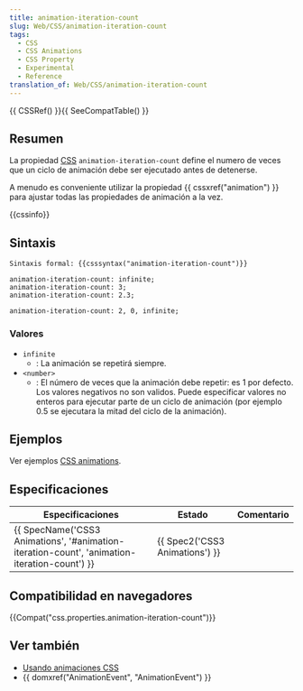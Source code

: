 ```yaml
---
title: animation-iteration-count
slug: Web/CSS/animation-iteration-count
tags:
  - CSS
  - CSS Animations
  - CSS Property
  - Experimental
  - Reference
translation_of: Web/CSS/animation-iteration-count
---
```

{{ CSSRef() }}{{ SeeCompatTable() }}

## Resumen

La propiedad [CSS](/en/CSS "CSS") `animation-iteration-count` define el numero de veces que un ciclo de animación debe ser ejecutado antes de detenerse.

A menudo es conveniente utilizar la propiedad {{ cssxref("animation") }} para ajustar todas las propiedades de animación a la vez.

{{cssinfo}}

## Sintaxis

    Sintaxis formal: {{csssyntax("animation-iteration-count")}}

    animation-iteration-count: infinite;
    animation-iteration-count: 3;
    animation-iteration-count: 2.3;

    animation-iteration-count: 2, 0, infinite;

### Valores

- `infinite`
  - : La animación se repetirá siempre.
- `<number>`
  - : El número de veces que la animación debe repetir: es 1 por defecto. Los valores negativos no son validos. Puede especificar valores no enteros para ejecutar parte de un ciclo de animación (por ejemplo 0.5 se ejecutara la mitad del ciclo de la animación).

## Ejemplos

Ver ejemplos [CSS animations](/es/docs/CSS/Using_CSS_animations).

## Especificaciones

| Especificaciones                                                                                                             | Estado                                   | Comentario |
| ---------------------------------------------------------------------------------------------------------------------------- | ---------------------------------------- | ---------- |
| {{ SpecName('CSS3 Animations', '#animation-iteration-count', 'animation-iteration-count') }} | {{ Spec2('CSS3 Animations') }} |            |

## Compatibilidad en navegadores

{{Compat("css.properties.animation-iteration-count")}}

## Ver también

- [Usando animaciones CSS](/es/docs/CSS/Tutorials/Using_CSS_animations "Tutorial about CSS animations")
- {{ domxref("AnimationEvent", "AnimationEvent") }}

